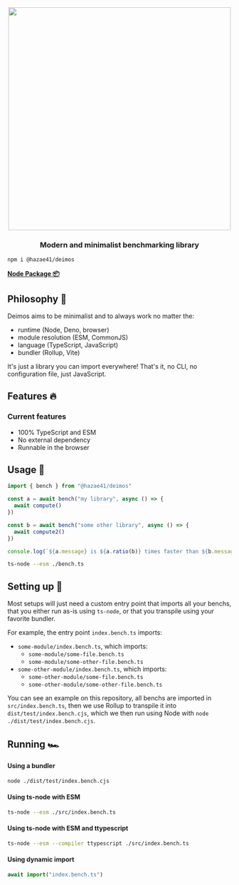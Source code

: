 <div align="center">
<img width="500" src="https://user-images.githubusercontent.com/4405263/208164108-5be58f53-a29b-46b3-be90-3886f4afc32d.png" />
</div>
<h3 align="center">
Modern and minimalist benchmarking library
</h3>

```bash
npm i @hazae41/deimos
```

[**Node Package 📦**](https://www.npmjs.com/package/@hazae41/deimos)

## Philosophy 🧠

Deimos aims to be minimalist and to always work no matter the:
- runtime (Node, Deno, browser)
- module resolution (ESM, CommonJS)
- language (TypeScript, JavaScript)
- bundler (Rollup, Vite)

It's just a library you can import everywhere! That's it, no CLI, no configuration file, just JavaScript.

## Features 🔥

### Current features

- 100% TypeScript and ESM
- No external dependency
- Runnable in the browser

## Usage 🚀

```typescript
import { bench } from "@hazae41/deimos"

const a = await bench("my library", async () => {
  await compute()
})

const b = await bench("some other library", async () => {
  await compute2()
})

console.log(`${a.message} is ${a.ratio(b)} times faster than ${b.message}`)
```

```bash
ts-node --esm ./bench.ts
```

## Setting up 🔧

Most setups will just need a custom entry point that imports all your benchs, that you either run as-is using `ts-node`, or that you transpile using your favorite bundler.

For example, the entry point `index.bench.ts` imports:
  - `some-module/index.bench.ts`, which imports:
    - `some-module/some-file.bench.ts`
    - `some-module/some-other-file.bench.ts`
  - `some-other-module/index.bench.ts`, which imports:
    - `some-other-module/some-file.bench.ts`
    - `some-other-module/some-other-file.bench.ts`

You can see an example on this repository, all benchs are imported in `src/index.bench.ts`, then we use Rollup to transpile it into `dist/test/index.bench.cjs`, which we then run using Node with `node ./dist/test/index.bench.cjs`.

## Running 🏎️

#### Using a bundler

```bash
node ./dist/test/index.bench.cjs
```

#### Using ts-node with ESM

```bash
ts-node --esm ./src/index.bench.ts
```

#### Using ts-node with ESM and ttypescript

```bash
ts-node --esm --compiler ttypescript ./src/index.bench.ts
```

#### Using dynamic import

```typescript
await import("index.bench.ts")
```
